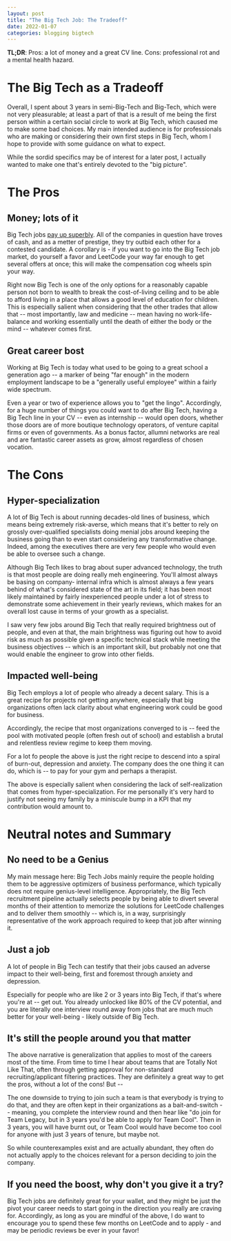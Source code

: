 ```yaml
---
layout: post
title: "The Big Tech Job: The Tradeoff"
date: 2022-01-07
categories: blogging bigtech
---
```


**TL;DR**: Pros: a lot of money and a great CV line. Cons: professional rot and a mental health hazard.

# The Big Tech as a Tradeoff

Overall, I spent about 3 years in semi-Big-Tech and Big-Tech, which were not very pleasurable; at least a part of that is a result of me being 
the first person within a certain social circle to work at Big Tech, which caused me to make some bad choices. 
My main intended audience is for professionals who are making or considering their own first steps in Big Tech, whom I hope to provide with
some guidance on what to expect.

While the sordid specifics may be of interest for a later post, I actually wanted to make one that's entirely devoted to the "big picture".


# The Pros
## Money; lots of it
Big Tech jobs [pay up superbly](https://www.levels.fyi/). All of the companies in question have troves of cash, and as a metter of prestige, they try outbid each other for 
a contested candidate. A corollary is - if you want to go into the Big Tech job market, do yourself a favor and LeetCode your way far enough to get several offers at once; this will make the compensation cog wheels spin your way.

Right now Big Tech is one of the only options for a reasonably capable person not born to wealth to break the cost-of-living ceiling and to be able to afford 
living in a place that allows a good level of education for children. This is especially salient when considering that the other trades that allow that -- 
most importantly, law and medicine -- mean having no work-life-balance and working essentially until the death of either the body or the mind -- whatever comes first.

## Great career bost
Working at Big Tech is today what used to be going to a great school a generation ago -- a marker of being "far enough" in the modern employment landscape to be a
"generally useful employee" within a fairly wide spectrum.

Even a year or two of experience allows you to "get the lingo". Accordingly, for a huge number of things you could want to do after Big Tech, having a Big Tech line in your CV -- even as internship -- would open doors, whether those doors are of more boutique technology operators, of venture capital firms or even of governments. As a bonus factor,
allumni networks are real and are fantastic career assets as grow, almost regardless of chosen vocation.

# The Cons
## Hyper-specialization
A lot of Big Tech is about running decades-old lines of business, which means being extremely risk-averse, which means that it's better to rely on 
grossly over-qualified specialists doing menial jobs around keeping the business going than to even start considering any transformative change.
Indeed, among the executives there are very few people who would even be able to oversee such a change.

Although Big Tech likes to brag about super advanced technology, the truth is that most people are doing really meh engineering. You'll almost always be basing on company-
internal infra which is almost always a few years behind of what's considered state of the art in its field; it has been most likely maintained by fairly inexperienced people
under a lot of stress to demonstrate some achievement in their yearly reviews, which makes for an overall lost cause in terms of your growth as a specialist.

I saw very few jobs around Big Tech that really required brightness out of people, and even at that, the main brightness was figuring out how to avoid
risk as much as possible given a specific technical stack while meeting the business objectives -- which is an important skill, but probably not one 
that would enable the engineer to grow into other fields.

## Impacted well-being
Big Tech employs a lot of people who already a decent salary. This is a great recipe for projects not getting anywhere, especially that big organizations 
often lack clarity about what engineering work could be good for business.

Accordingly, the recipe that most organizations converged to is -- feed the pool with motivated people (often fresh out of school) and establish a 
brutal and relentless review regime to keep them moving.

For a lot fo people the above is just the right recipe to descend into a spiral of burn-out, depression and anxiety. The company does the one thing it can do,
which is -- to pay for your gym and perhaps a therapist.

The above is especially salient when considering the lack of self-realization that comes from hyper-specialization. For me personally it's very hard
to justify not seeing my family by a miniscule bump in a KPI that my contribution would amount to.

# Neutral notes and Summary
## No need to be a Genius
My main message here: Big Tech Jobs mainly require the people holding them to be aggressive optimizers of business performance, which typically does not
require genius-level intelligence. Appropriately, the Big Tech recruitment pipeline actually selects people by being able to divert several months of their
attention to memorize the solutions for LeetCode challenges and to deliver them smoothly -- which is, in a way, surprisingly representative of the work
approach required to keep that job after winning it.

## Just a job
A lot of people in Big Tech can testify that their jobs caused an adverse impact to their well-being, first and foremost through anxiety and depression.

Especially for people who are like 2 or 3 years into Big Tech, if that's where you're at -- get out. You already unlocked like 80% of the CV potential, 
and you are literally one interview round away from jobs that are much much better for your well-being - likely outside of Big Tech.

## It's still the people around you that matter
The above narrative is generalization that applies to most of the careers most of the time. From time to time I hear about teams that are Totally Not
Like That, often through getting approval for non-standard recruiting/applicant filtering practices. They are definitely a great way to get the pros,
without a lot of the cons! But --

The one downside to trying to join such a team is that everybody is trying to do that, and they are often kept in their organizations as a 
bait-and-switch -- meaning, you complete the interview round and then hear like "do join for Team Legacy, but in 3 years you'd be able to 
apply for Team Cool". Then in 3 years, you will have burnt out, or Team Cool would have become too cool for anyone with just 3 years of tenure,
but maybe not.

So while counterexamples exist and are actually abundant, they often do not actually apply to the choices relevant for a person deciding to join the 
company.

## If you need the boost, why don't you give it a try?
Big Tech jobs are definitely great for your wallet, and they might be just the pivot  your career needs to start going in the direction you really are craving 
for. Accordingly, as long as you are mindful of the above, I do want to encourage you to spend these few months on LeetCode and to apply - and may be periodic
reviews be ever in your favor!
